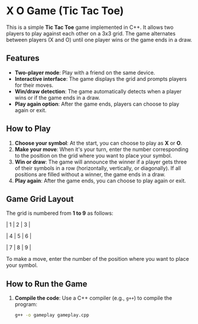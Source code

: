# X O Game (Tic Tac Toe)

This is a simple **Tic Tac Toe** game implemented in C++. It allows two players to play against each other on a 3x3 grid. The game alternates between players (X and O) until one player wins or the game ends in a draw.

## Features
- **Two-player mode**: Play with a friend on the same device.
- **Interactive interface**: The game displays the grid and prompts players for their moves.
- **Win/draw detection**: The game automatically detects when a player wins or if the game ends in a draw.
- **Play again option**: After the game ends, players can choose to play again or exit.

## How to Play
1. **Choose your symbol**: At the start, you can choose to play as **X** or **O**.
2. **Make your move**: When it's your turn, enter the number corresponding to the position on the grid where you want to place your symbol.
3. **Win or draw**: The game will announce the winner if a player gets three of their symbols in a row (horizontally, vertically, or diagonally). If all positions are filled without a winner, the game ends in a draw.
4. **Play again**: After the game ends, you can choose to play again or exit.

## Game Grid Layout
The grid is numbered from **1 to 9** as follows:

| 1 | 2 | 3 |

| 4 | 5 | 6 |

| 7 | 8 | 9 |

To make a move, enter the number of the position where you want to place your symbol.

## How to Run the Game
1. **Compile the code**: Use a C++ compiler (e.g., `g++`) to compile the program:
   ```bash
   g++ -o gameplay gameplay.cpp
